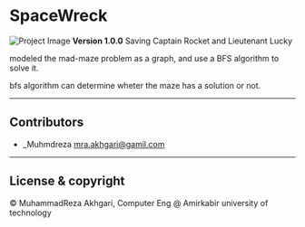 # SpaceWreck
![Project Image](https://www.dropbox.com/s/utqgrydzn8b2q2d/rocket.png?dl=0)
**Version 1.0.0**
Saving Captain Rocket and Lieutenant Lucky

modeled the mad-maze problem as a graph, and use a BFS algorithm to solve it. 

bfs algorithm can determine wheter the maze has a solution or not. 
 
---
## Contributors

- _Muhmdreza <mra.akhgari@gamil.com>

---
## License & copyright
© MuhammadReza Akhgari, Computer Eng @ Amirkabir university of technology
